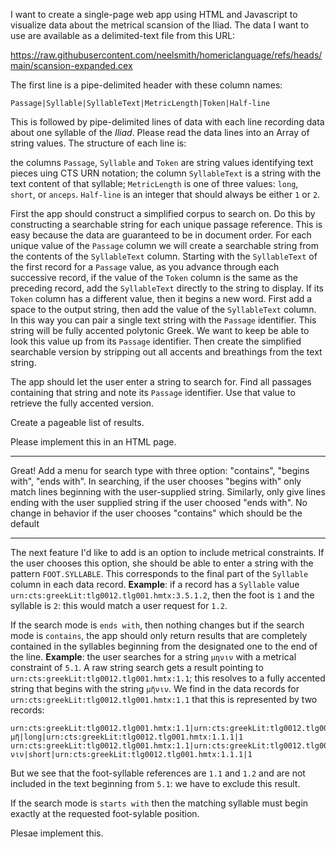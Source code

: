 I want to create a single-page web app using HTML and Javascript to visualize data about the metrical scansion of the Iliad. The data I want to use are available as a delimited-text file from this URL:

https://raw.githubusercontent.com/neelsmith/homericlanguage/refs/heads/main/scansion-expanded.cex


The first line is a pipe-delimited header with these column names:

`Passage|Syllable|SyllableText|MetricLength|Token|Half-line`

This is followed by pipe-delimited lines of data with each line recording data about one syllable of the *Iliad*. Please read the data lines into an Array of string values. The structure of each line is:

the columns `Passage`, `Syllable` and `Token` are string values identifying text pieces uing CTS URN notation; the column `SyllableText` is a string with the text content of that syllable; `MetricLength` is one of three values: `long`, `short`, or `anceps`. `Half-line` is an integer that should always be either `1` or `2`.

First the app should construct a simplified corpus to search on. Do this by constructing a searchable string for each unique passage reference. This is easy because the data are guaranteed to be in document order. For each unique value of the `Passage` column we will create a searchable string from the contents of the `SyllableText` column. Starting with the `SyllableText` of the first record for a `Passage` value, as you advance through each successive record, if the value of the `Token` column is the same as the preceding record, add the `SyllableText` directly to the string to display. If its `Token` column has a different value, then it begins a new word. First add a space to the output string, then add the value of the `SyllableText` column. In this way you can pair a single text string with the `Passage` identifier. This string will be fully accented polytonic Greek. We want to keep be able to look this value up from its `Passage` identifier. Then create the simplified searchable version by stripping out all accents and breathings from the text string.

The app should let the user enter a string to search for. Find all passages containing that string and note its `Passage` identifier. Use that value to retrieve the fully accented version.

Create a pageable list of results. 

Please implement this in an HTML page.

---

Great! Add a menu for search type with three option: "contains", "begins with", "ends with".  In searching, if the user chooses "begins with" only match lines beginning with the user-supplied string. Similarly, only give lines ending with the user supplied string if the user choosed "ends with". No change in behavior if the user chooses "contains" which should be the default

---

The next feature I'd like to add is an option to include metrical constraints. If the user chooses this option, she should be able to enter a string with the pattern `FOOT.SYLLABLE`. This corresponds to the final part of the `Syllable` column in each data record. **Example**: 
if a record has a `Syllable` value `urn:cts:greekLit:tlg0012.tlg001.hmtx:3.5.1.2`, then the foot is `1` and the syllable is `2`: this would match a user request for `1.2`.

If the search mode is `ends with`, then nothing changes but if the search mode is `contains`, the app should only return results that are completely contained in the syllables beginning from the designated one to the end of the line. **Example**: the user searches for a string `μηνιν` with a  metrical constraint of `5.1`. A raw string search gets a result pointing to `urn:cts:greekLit:tlg0012.tlg001.hmtx:1.1`; this resolves to a fully accented string that begins with the string `μῆνιν`. We find in the data records for `urn:cts:greekLit:tlg0012.tlg001.hmtx:1.1` that this is represented by two records:

```
urn:cts:greekLit:tlg0012.tlg001.hmtx:1.1|urn:cts:greekLit:tlg0012.tlg001.hmtx:1.1.1.1|μῆ|long|urn:cts:greekLit:tlg0012.tlg001.hmtx:1.1.1|1
urn:cts:greekLit:tlg0012.tlg001.hmtx:1.1|urn:cts:greekLit:tlg0012.tlg001.hmtx:1.1.1.2|νιν|short|urn:cts:greekLit:tlg0012.tlg001.hmtx:1.1.1|1
```

But we see that the foot-syllable references are `1.1` and `1.2` and are not included in the text beginning from `5.1`: we have to exclude this result.


If the search mode is `starts with` then the matching syllable must begin exactly at the requested foot-sylable position.

Plesae implement this.